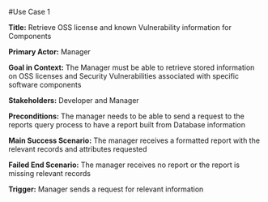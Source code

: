 #Use Case 1

**Title:** Retrieve OSS license and known Vulnerability information for Components

**Primary Actor:** Manager

**Goal in Context:** The Manager must be able to retrieve stored information on OSS licenses and Security Vulnerabilities associated with specific software components

**Stakeholders:** Developer and Manager

**Preconditions:** The manager needs to be able to send a request to the reports query process to have a report built from Database information

**Main Success Scenario:** The manager receives a formatted report with the relevant records and attributes requested

**Failed End Scenario:** The manager receives no report or the report is missing relevant records

**Trigger:** Manager sends a request for relevant information
